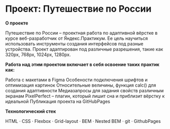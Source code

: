 # Проект: Путешествие по России

**О проекте**

Путешествие по России – проектная работа по адаптивной вёрстке в курсе веб-разработчик от Яндекс.Практикум. Ее цель научиться использовать инструменты создания интерфейсов под разные устройства.
Проект адаптирован под различные разрешения, такие как 320px, 768px, 1024px, 1280px.

**Работа над этим проектом включает в себя освоение таких практик как:**

Работа с макетами в Figma
Особености подключения шрифтов и оптимизация картинок
Относительные величины, функция calc() для создания адаптивности
Медиазапросы для задания свойств различным экранам
PixelPerfect – плагин, который лишит сна и приблизит вёрстку к идеальной
Публикация проекта на GitHubPages


**Технологический стек**

HTML · CSS · Flexbox · Grid-layout · BEM · Nested BEM · git · GithubPages

